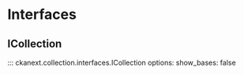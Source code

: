 # Interfaces


## ICollection
::: ckanext.collection.interfaces.ICollection
    options:
        show_bases: false
